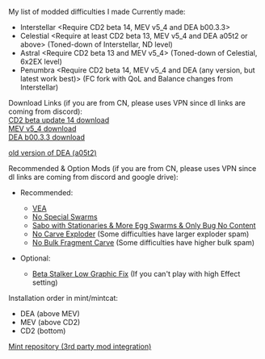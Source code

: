 My list of modded difficulties I made
Currently made:
- Interstellar <Require CD2 beta 14, MEV v5_4 and DEA b00.3.3>
- Celestial <Require at least CD2 beta 13, MEV v5_4 and DEA a05t2 or above> (Toned-down of Interstellar, ND level) 
- Astral <Require CD2 beta 13 and MEV v5_4> (Toned-down of Celestial, 6x2EX level)
- Penumbra <Require CD2 beta 14, MEV v5_4 and DEA (any version, but latest work best)> (FC fork with QoL and Balance changes from Interstellar)

Download Links (if you are from CN, please uses VPN since dl links are coming from discord): <br />
[CD2 beta update 14 download](https://cdn.discordapp.com/attachments/1248846649107943434/1352476755801145415/custom-difficulty2-update-14-rc1.zip?ex=67de27a2&is=67dcd622&hm=b7b2db0371921fc432f26e8142a352ace2722d9328409443aafebf851503f6b7&) <br />
[MEV v5_4 download](https://cdn.discordapp.com/attachments/1162902740230471720/1266497317855297536/MEVv5_4.pak?ex=67cea74a&is=67cd55ca&hm=89d81a4af61bfe231939390f898452196caaf05bb9a2f1c449366def6a61e1b1&) <br />
[DEA b00.3.3 download](https://cdn.discordapp.com/attachments/1264172880359591996/1356364415976476692/DEA_b00.3.3.pak?ex=67f0e98c&is=67ef980c&hm=de04e1aedeccf9bee50d4cfed1e193de2e06a145a1a584258bee94082236638e&) <br />

[old version of DEA (a05t2)](https://cdn.discordapp.com/attachments/1264172880359591996/1321546340093657209/DEA_a05t2.pak?ex=67ce87b0&is=67cd3630&hm=4a8d33b1b397d1c6156d3dc5ea0fa02d088d41a104025bc6d177924c74c6dcb8&) <br />

Recommended & Option Mods (if you are from CN, please uses VPN since dl links are coming from discord and google drive):
- Recommended:
    + [VEA](https://mod.io/g/drg/m/vanilla-enemy-adjustments)
    + [No Special Swarms](https://mod.io/g/drg/m/no-special-swarms#3374117)
    + [Sabo with Stationaries & More Egg Swarms & Only Bug No Content](https://drive.google.com/file/d/1-FPzfrHX7dozcD3BQX5VWSovlQ4jfwTR/view?usp=sharing)
    + [No Carve Exploder](https://cdn.discordapp.com/attachments/1148725752020340827/1189713606762303578/No_Carve_Exploders.pak?ex=67fe44e3&is=67fcf363&hm=a34e1174c13cdd3ce68ae891e94cc4ca7c757c8afbdbbc085f54911e175aa92c&) (Some difficulties have larger exploder spam)
    + [No Bulk Fragment Carve](https://cdn.discordapp.com/attachments/1148725752020340827/1207731780405305364/no_bulk_fragments_carve.pak?ex=67fde69f&is=67fc951f&hm=83c11c061c3c43b6cbe28fc173f53b0d554a2d8caa37f9c633568891c7a9a494&) (Some difficulties have higher bulk spam)

- Optional:
    + [Beta Stalker Low Graphic Fix](https://cdn.discordapp.com/attachments/1148725752020340827/1205500046557057055/StalkerLowGraphicsFix.pak?ex=67fe59e8&is=67fd0868&hm=97cb4a9dbca9553f1f5b720458a0e9f8d9d4ed943156c785e3d0c115dec793e0&) (If you can't play with high Effect setting)

Installation order in mint/mintcat: 
- DEA (above MEV)
- MEV (above CD2)
- CD2 (bottom)

[Mint repository (3rd party mod integration)](https://github.com/trumank/mint)